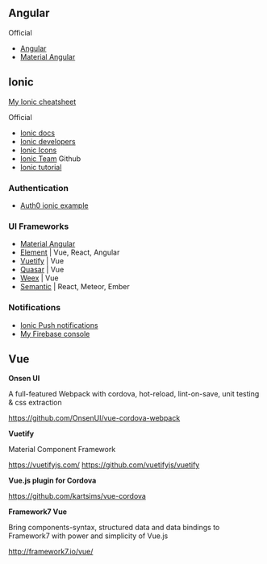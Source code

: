 ## Angular

Official

* [Angular](angular.io)
* [Material Angular](https://material.angular.io/)


## Ionic

[My Ionic cheatsheet](../cheetsheet/ionic.md)

Official

* [Ionic docs](https://ionicframework.com/docs/)
* [Ionic developers](https://ionicframework.com/developers/)
* [Ionic Icons](https://ionicframework.com/docs/ionicons/)
* [Ionic Team](https://github.com/ionic-team/) Github
* [Ionic tutorial](https://ionicframework.com/docs/intro/tutorial/)



### Authentication

* [Auth0 ionic example](https://auth0.com/blog/ionic-framework-how-to-get-started/)


### UI Frameworks

* [Material Angular](https://material.angular.io/)
* [Element](http://element.eleme.io/) | Vue, React, Angular
* [Vuetify](https://vuetifyjs.com/) | Vue
* [Quasar](http://quasar-framework.org/) | Vue
* [Weex](https://weex-project.io/index.html) | Vue
* [Semantic](https://semantic-ui.com/) | React, Meteor, Ember



### Notifications

* [Ionic Push notifications](https://github.com/aggarwalankush/ionic-push-base)
* [My Firebase console](https://console.firebase.google.com/)


## Vue

**Onsen UI**

A full-featured Webpack with cordova, hot-reload, lint-on-save, unit testing & css extraction

<https://github.com/OnsenUI/vue-cordova-webpack>

**Vuetify**

Material Component Framework

<https://vuetifyjs.com/>
<https://github.com/vuetifyjs/vuetify>


**Vue.js plugin for Cordova**

<https://github.com/kartsims/vue-cordova>

**Framework7 Vue**

Bring components-syntax, structured data and data bindings to Framework7 with power and simplicity of Vue.js

<http://framework7.io/vue/>
